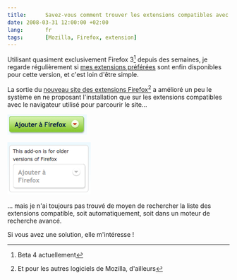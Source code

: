 ```yaml
---
title:      Savez-vous comment trouver les extensions compatibles avec une version donnée de Firefox ?
date: 2008-03-31 12:00:00 +02:00
lang:       fr
tags:       [Mozilla, Firefox, extension]
---
```


Utilisant quasiment exclusivement Firefox 3[^i1] depuis des semaines, je regarde régulièrement si [mes extensions préférées](/2008/03/checklist-de-reinstallation-complete-de-mozilla-firefox.html) sont enfin disponibles pour cette version, et c'est loin d'être simple.

[^i1]: Beta 4 actuellement

La sortie du [nouveau site des extensions Firefox](https://addons.mozilla.org/fr/firefox/)[^1] a amélioré un peu le système en ne proposant l'installation que sur les extensions compatibles avec le navigateur utilisé pour parcourir le site…

![](extension-firefox-supportee.png "L'installation est possible pour une extension supportée par la version courante de Firefox")

![](extension-firefox-non-supportee.png "Mais impossible pour une version non supportée")

… mais je n'ai toujours pas trouvé de moyen de rechercher la liste des extensions compatible, soit automatiquement, soit dans un moteur de recherche avancé.

Si vous avez une solution, elle m'intéresse !

[^1]: Et pour les autres logiciels de Mozilla, d'ailleurs

